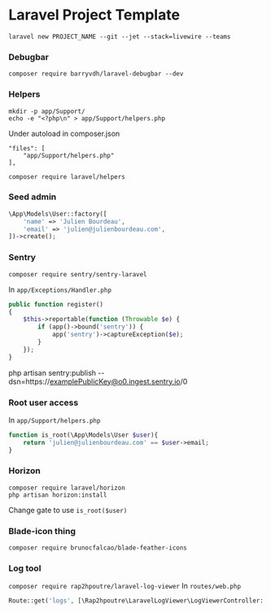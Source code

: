 # Laravel Project Template

```
laravel new PROJECT_NAME --git --jet --stack=livewire --teams
```

### Debugbar
```
composer require barryvdh/laravel-debugbar --dev
```

### Helpers
```
mkdir -p app/Support/
echo -e "<?php\n" > app/Support/helpers.php
```
Under autoload in composer.json
```
"files": [
	"app/Support/helpers.php"
],
```

```
composer require laravel/helpers
```


### Seed admin

```php
\App\Models\User::factory([
    'name' => 'Julien Bourdeau',
    'email' => 'julien@julienbourdeau.com',
])->create();
```

### Sentry

`composer require sentry/sentry-laravel`

In `app/Exceptions/Handler.php`
```php
public function register()
{
    $this->reportable(function (Throwable $e) {
        if (app()->bound('sentry')) {
            app('sentry')->captureException($e);
        }
    });
}
```
php artisan sentry:publish --dsn=https://examplePublicKey@o0.ingest.sentry.io/0


### Root user access

In `app/Support/helpers.php`

```php
function is_root(\App\Models\User $user){
    return 'julien@julienbourdeau.com' == $user->email;
}
```


### Horizon

```
composer require laravel/horizon
php artisan horizon:install
```

Change gate to use `is_root($user)`


### Blade-icon thing

```composer require brunocfalcao/blade-feather-icons```


### Log tool
```composer require rap2hpoutre/laravel-log-viewer```
In `routes/web.php`
```php
Route::get('logs', [\Rap2hpoutre\LaravelLogViewer\LogViewerController::class, 'index']);
```
